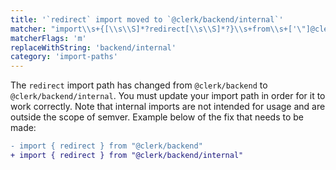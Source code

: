 ```yaml
---
title: '`redirect` import moved to `@clerk/backend/internal`'
matcher: "import\\s+{[\\s\\S]*?redirect[\\s\\S]*?}\\s+from\\s+['\"]@clerk\\/(backend)['\"]"
matcherFlags: 'm'
replaceWithString: 'backend/internal'
category: 'import-paths'
---
```


The `redirect` import path has changed from `@clerk/backend` to `@clerk/backend/internal`. You must update your import path in order for it to work correctly. Note that internal imports are not intended for usage and are outside the scope of semver. Example below of the fix that needs to be made:

```diff
- import { redirect } from "@clerk/backend"
+ import { redirect } from "@clerk/backend/internal"
```

